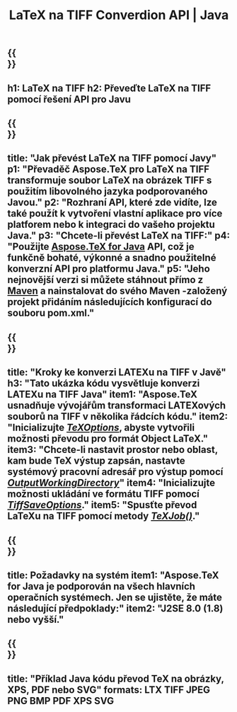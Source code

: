﻿---
translation: true
template: /_templates/_conversion-child-java.md
title: LaTeX na TIFF Converdion API | Java
description: Funkce převodu LaTeX na TIFF. Integrujte tuto místní knihovnu Java do svého projektu nebo použijte multiplatformní aplikace pro převod LaTeXu na TIFF.
keywords: latex to tiff api java, latex2tiff integrate
url: /java/conversion/latex-to-tiff/
family: tex
platformtag: java
feature: conversion
informat: LATEX
outformat: TIFF
otherformats: BMP XPS PDF JPEG
---

{{<section banner>}}
---
h1: LaTeX na TIFF
h2: Převeďte LaTeX na TIFF pomocí řešení API pro Javu
---

{{<section overview>}}
---
title: "Jak převést LaTeX na TIFF pomocí Javy"
p1: "Převaděč Aspose.TeX pro LaTeX na TIFF transformuje soubor LaTeX na obrázek TIFF s použitím libovolného jazyka podporovaného Javou."
p2: "Rozhraní API, které zde vidíte, lze také použít k vytvoření vlastní aplikace pro více platforem nebo k integraci do vašeho projektu Java."
p3: "Chcete-li převést LaTeX na TIFF:"
p4: "Použijte [Aspose.TeX for Java](https://products.aspose.com/tex/java) API, což je funkčně bohaté, výkonné a snadno použitelné konverzní API pro platformu Java."
p5: "Jeho nejnovější verzi si můžete stáhnout přímo z [Maven](https://repository.aspose.com/webapp/#/artifacts/browse/tree/General/repo/com/aspose/aspose-tex) a nainstalovat do svého Maven -založený projekt přidáním následujících konfigurací do souboru pom.xml."
---

{{<section feature1>}}
---
title: "Kroky ke konverzi LATEXu na TIFF v Javě"
h3: "Tato ukázka kódu vysvětluje konverzi LATEXu na TIFF Java"
item1: "Aspose.TeX usnadňuje vývojářům transformaci LATEXových souborů na TIFF v několika řádcích kódu."
item2: "Inicializujte [*TeXOptions*](https://reference.aspose.com/tex/java/com.aspose.tex/TeXOptions), abyste vytvořili možnosti převodu pro formát Object LaTeX."
item3: "Chcete-li nastavit prostor nebo oblast, kam bude TeX výstup zapsán, nastavte systémový pracovní adresář pro výstup pomocí [*OutputWorkingDirectory*](https://reference.aspose.com/tex/java/com.aspose.tex/TeXOptions#getOutputWorkingDirectory--)"
item4: "Inicializujte možnosti ukládání ve formátu TIFF pomocí [*TiffSaveOptions*](https://reference.aspose.com/tex/java/com.aspose.tex.rendering/TiffSaveOptions)."
item5: "Spusťte převod LaTeXu na TIFF pomocí metody [*TeXJob()*](https://reference.aspose.com/tex/java/com.aspose.tex/TeXJob)."
---

{{<section feature2>}}
---
title: Požadavky na systém
item1: "Aspose.TeX for Java je podporován na všech hlavních operačních systémech. Jen se ujistěte, že máte následující předpoklady:"
item2: "J2SE 8.0 (1.8) nebo vyšší."
---

{{<section widget>}}
---
title: "Příklad Java kódu převod TeX na obrázky, XPS, PDF nebo SVG"
formats: LTX TIFF JPEG PNG BMP PDF XPS SVG
---
